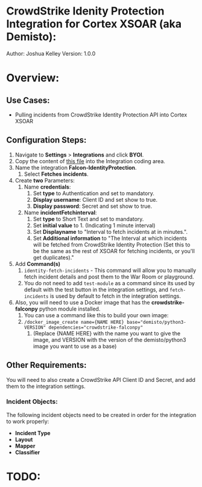 # CrowdStrike Idenity Protection Integration for Cortex XSOAR (aka Demisto):
Author: Joshua Kelley
Version: 1.0.0

# Overview:

## Use Cases:
- Pulling incidents from CrowdStrike Identity Protection API into Cortex XSOAR

## Configuration Steps:
1. Navigate to **Settings** > **Integrations** and click **BYOI**.
2. Copy the content of [this file](https://github.com/JCKelley-CYBR/CrowdStrike-IdentityProtection-XSOAR/blob/main/Falcon-IdentityProtection.py) into the Integration coding area.
3. Name the integration **Falcon-IdentityProtection**.
   1. Select **Fetches incidents**.
4. Create **two** Parameters:
   1. Name **credentials**: 
      1. Set **type** to Authentication and set to mandatory.
      2. **Display username**: Client ID and set show to true.
      3. **Display password**: Secret and set show to true.
   2. Name **incidentFetchinterval**:
      1. Set **type** to Short Text and set to mandatory.
      2. Set **initial value** to 1. (Indicating 1 minute interval)
      3. Set **Displayname** to "Interval to fetch incidents at in minutes.".
      4. Set **Additional information** to "The Interval at which incidents will be fetched from CrowdStrike Identity Protection (Set this to be the same as the rest of XSOAR for fetching incidents, or you'll get duplicates)."
5. Add **Command(s)**
   1. `identity-fetch-incidents` - This command will allow you to manually fetch incident details and post them to the War Room or playground.
   2. You do not need to add `test-module` as a command since its used by default with the test button in the integration settings, and `fetch-incidents` is used by default to fetch in the integration settings.
6. Also, you will need to use a Docker image that has the **crowdstrike-falconpy** python module installed. 
   1. You can use a command like this to build your own image: 
   2. `/docker_image_create name={NAME HERE} base="demisto/python3-VERSION" dependencies="crowdstrike-falconpy"` 
      1. (Replace {NAME HERE} with the name you want to give the image, and VERSION with the version of the demisto/python3 image you want to use as a base)

## Other Requirements:
You will need to also create a CrowdStrike API Client ID and Secret, and add them to the integration settings.

### Incident Objects:
The following incident objects need to be created in order for the integration to work properly:
- **Incident Type**
- **Layout**
- **Mapper**
- **Classifier**

# TODO:
